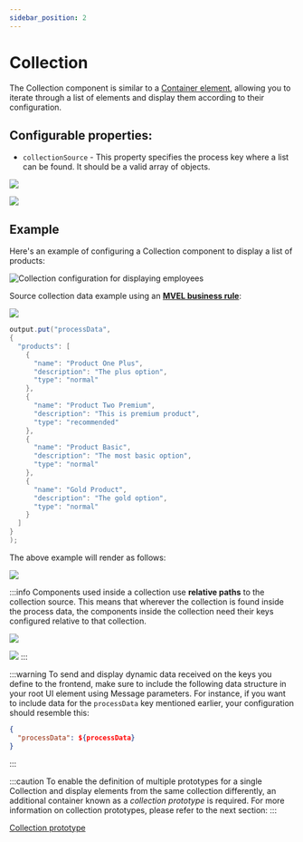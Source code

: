 ```yaml
---
sidebar_position: 2
---
```


# Collection

The Collection component is similar to a [Container element](../root-components/custom.md), allowing you to iterate through a list of elements and display them according to their configuration.


## Configurable properties:

* `collectionSource` - This property specifies the process key where a list can be found. It should be a valid array of objects.

![](https://s3.eu-west-1.amazonaws.com/docx.flowx.ai/release34/collection_source_key1.png)

![](https://s3.eu-west-1.amazonaws.com/docx.flowx.ai/release34/%20collection_source_key.png)

## Example

Here's an example of configuring a Collection component to display a list of products:

![Collection configuration for displaying employees](https://s3.eu-west-1.amazonaws.com/docx.flowx.ai/release34/collection_example.png)

Source collection data example using an [**MVEL business rule**](../../../actions/business-rule-action/business-rule-action.md):


![](https://s3.eu-west-1.amazonaws.com/docx.flowx.ai/release34/collection_mvel.png)

```java
output.put("processData",
{
  "products": [
    {
      "name": "Product One Plus",
      "description": "The plus option",
      "type": "normal"
    },
    {
      "name": "Product Two Premium",
      "description": "This is premium product",
      "type": "recommended"
    },
    {
      "name": "Product Basic",
      "description": "The most basic option",
      "type": "normal"
    },
    {
      "name": "Gold Product",
      "description": "The gold option",
      "type": "normal"
    }
  ]
}
);
```

The above example will render as follows:

![](https://s3.eu-west-1.amazonaws.com/docx.flowx.ai/release34/render_collection.gif)

:::info
Components used inside a collection use **relative paths** to the collection source. This means that wherever the collection is found inside the process data, the components inside the collection need their keys configured relative to that collection.

![](https://s3.eu-west-1.amazonaws.com/docx.flowx.ai/release34/collection_relative_key.png)

![](https://s3.eu-west-1.amazonaws.com/docx.flowx.ai/release34/collection_key_rule.png)
:::

:::warning
To send and display dynamic data received on the keys you define to the frontend, make sure to include the following data structure in your root UI element using Message parameters. For instance, if you want to include data for the `processData` key mentioned earlier, your configuration should resemble this:
```json
{
  "processData": ${processData}
}
```
:::

:::caution
To enable the definition of multiple prototypes for a single Collection and display elements from the same collection differently, an additional container known as a *collection prototype* is required. For more information on collection prototypes, please refer to the next section:
:::

[Collection prototype](collection_prototype.md)